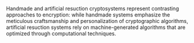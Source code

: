 Handmade and artificial resuction cryptosystems represent contrasting approaches to encryption: while handmade systems emphasize the meticulous craftsmanship and personalization of cryptographic algorithms, artificial resuction systems rely on machine-generated algorithms that are optimized through computational techniques.
